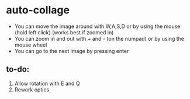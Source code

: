 # auto-collage

- You can move the image around with W,A,S,D or by using the mouse (hold left click) (works best if zoomed in)
- You can zoom in and out with + and - (on the numpad) or by using the mouse wheel
- You can go to the next image by pressing enter

## to-do:

1. Allow rotation with E and Q
2. Rework optics
